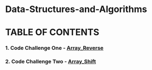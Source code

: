 # Data-Structures-and-Algorithms

# TABLE OF CONTENTS
### 1. Code Challenge One - [Array_Reverse](https://github.com/kochsj/python-data-structures-and-algorithms/tree/master/challenges/array_reverse)
### 2. Code Challenge Two - [Array_Shift](https://github.com/kochsj/python-data-structures-and-algorithms/tree/master/challenges/array_shift)

